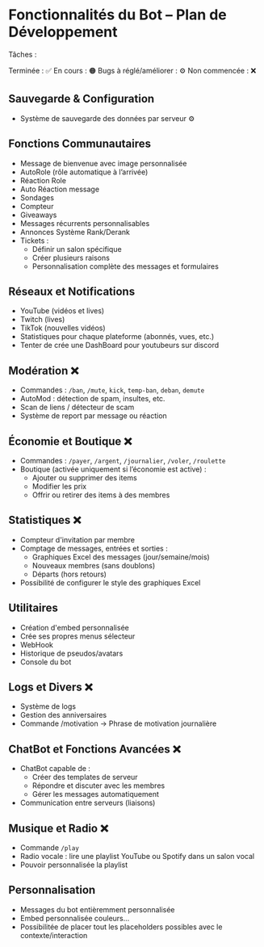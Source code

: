 # Fonctionnalités du Bot – Plan de Développement

Tâches : 

Terminée : ✅
En cours : 🟠
Bugs à réglé/améliorer : ⚙️
Non commencée : ❌

## Sauvegarde & Configuration

- Système de sauvegarde des données par serveur ⚙️ 

## Fonctions Communautaires

- Message de bienvenue avec image personnalisée
- AutoRole (rôle automatique à l’arrivée)
- Réaction Role 
- Auto Réaction message
- Sondages
- Compteur
- Giveaways 
- Messages récurrents personnalisables
- Annonces Système Rank/Derank
- Tickets : 
  - Définir un salon spécifique
  - Créer plusieurs raisons
  - Personnalisation complète des messages et formulaires

## Réseaux et Notifications

- YouTube (vidéos et lives)
- Twitch (lives)
- TikTok (nouvelles vidéos)
- Statistiques pour chaque plateforme (abonnés, vues, etc.)
 - Tenter de crée une DashBoard pour youtubeurs sur discord

## Modération ❌

- Commandes : `/ban`, `/mute`, `kick`, `temp-ban`, `deban`, `demute`
- AutoMod : détection de spam, insultes, etc.
 - Scan de liens / détecteur de scam
- Système de report par message ou réaction

## Économie et Boutique ❌

- Commandes : `/payer`, `/argent`, `/journalier`, `/voler`, `/roulette`
- Boutique (activée uniquement si l’économie est active) :
  - Ajouter ou supprimer des items
  - Modifier les prix
  - Offrir ou retirer des items à des membres

## Statistiques ❌

- Compteur d'invitation par membre
- Comptage de messages, entrées et sorties : 
  - Graphiques Excel des messages (jour/semaine/mois) 
  - Nouveaux membres (sans doublons)
  - Départs (hors retours)
- Possibilité de configurer le style des graphiques Excel

## Utilitaires
- Création d'embed personnalisée
- Crée ses propres menus sélecteur
- WebHook
- Historique de pseudos/avatars
- Console du bot

## Logs et Divers ❌

- Système de logs
- Gestion des anniversaires
- Commande /motivation -> Phrase de motivation journalière

## ChatBot et Fonctions Avancées ❌

- ChatBot capable de :
  - Créer des templates de serveur
  - Répondre et discuter avec les membres
  - Gérer les messages automatiquement
- Communication entre serveurs (liaisons)

## Musique et Radio ❌

- Commande `/play`
- Radio vocale : lire une playlist YouTube ou Spotify dans un salon vocal
 - Pouvoir personnalisée la playlist

## Personnalisation
- Messages du bot entièremment personnalisée
- Embed personnalisée couleurs...
- Possibilitée de placer tout les placeholders possibles avec le contexte/interaction
